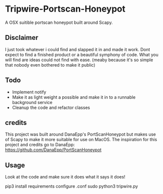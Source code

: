 # Tripwire-Portscan-Honeypot
A OSX suitible portscan honeypot built around Scapy.

## Disclaimer
I just took whatever i could find and slapped it in and made it work. Dont expect to find a finished product or a beautiful symphony of code.
What you will find are ideas could not find with ease. (meaby because it's so simple that nobody even bothered to make it public)

## Todo
- Implement notify
- Make it as light weight a possible and make it in to a runnable background service
- Cleanup the code and refactor classes

## credits
This project was built around DanaEpp's PortScanHoneypot but makes use of Scapy to make it more suitable for use on MacOS.
The inspiration for this project and credits go to DanaEpp: https://github.com/DanaEpp/PortScanHoneypot

## Usage
Look at the code and make sure it does what it says it does!

pip3 install requirements
configure .conf
sudo python3 tripwire.py
